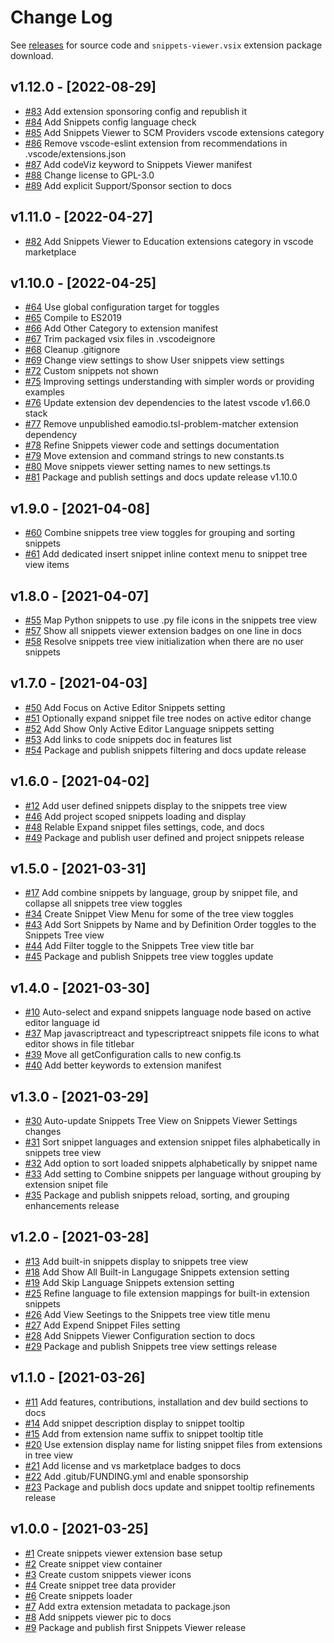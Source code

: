 # Change Log

See [releases](https://github.com/RandomFractals/vscode-snippets-viewer/releases) for source code and `snippets-viewer.vsix` extension package download.

## v1.12.0 - [2022-08-29]
- [#83](https://github.com/RandomFractals/vscode-snippets-viewer/issues/83)
Add extension sponsoring config and republish it
- [#84](https://github.com/RandomFractals/vscode-snippets-viewer/issues/84)
Add Snippets config language check
- [#85](https://github.com/RandomFractals/vscode-snippets-viewer/issues/85)
Add Snippets Viewer to SCM Providers vscode extensions category
- [#86](https://github.com/RandomFractals/vscode-snippets-viewer/issues/86)
Remove vscode-eslint extension from recommendations in .vscode/extensions.json
- [#87](https://github.com/RandomFractals/vscode-snippets-viewer/issues/87)
Add codeViz keyword to Snippets Viewer manifest
- [#88](https://github.com/RandomFractals/vscode-snippets-viewer/issues/88)
Change license to GPL-3.0
- [#89](https://github.com/RandomFractals/vscode-snippets-viewer/issues/89)
Add explicit Support/Sponsor section to docs

## v1.11.0 - [2022-04-27]
- [#82](https://github.com/RandomFractals/vscode-snippets-viewer/issues/82)
Add Snippets Viewer to Education extensions category in vscode marketplace

## v1.10.0 - [2022-04-25]
- [#64](https://github.com/RandomFractals/vscode-snippets-viewer/issues/64)
Use global configuration target for toggles
- [#65](https://github.com/RandomFractals/vscode-snippets-viewer/issues/65)
Compile to ES2019
- [#66](https://github.com/RandomFractals/vscode-snippets-viewer/issues/66)
Add Other Category to extension manifest
- [#67](https://github.com/RandomFractals/vscode-snippets-viewer/issues/67)
Trim packaged vsix files in .vscodeignore
- [#68](https://github.com/RandomFractals/vscode-snippets-viewer/issues/68)
Cleanup .gitignore
- [#69](https://github.com/RandomFractals/vscode-snippets-viewer/issues/69)
Change view settings to show User snippets view settings
- [#72](https://github.com/RandomFractals/vscode-snippets-viewer/issues/72)
Custom snippets not shown
- [#75](https://github.com/RandomFractals/vscode-snippets-viewer/issues/75)
Improving settings understanding with simpler words or providing examples
- [#76](https://github.com/RandomFractals/vscode-snippets-viewer/issues/76)
Update extension dev dependencies to the latest vscode v1.66.0 stack
- [#77](https://github.com/RandomFractals/vscode-snippets-viewer/issues/77)
Remove unpublished eamodio.tsl-problem-matcher extension dependency
- [#78](https://github.com/RandomFractals/vscode-snippets-viewer/issues/78)
Refine Snippets viewer code and settings documentation
- [#79](https://github.com/RandomFractals/vscode-snippets-viewer/issues/79)
Move extension and command strings to new constants.ts
- [#80](https://github.com/RandomFractals/vscode-snippets-viewer/issues/80)
Move snippets viewer setting names to new settings.ts
- [#81](https://github.com/RandomFractals/vscode-snippets-viewer/issues/81)
Package and publish settings and docs update release v1.10.0

## v1.9.0 - [2021-04-08]
- [#60](https://github.com/RandomFractals/vscode-snippets-viewer/issues/60)
Combine snippets tree view toggles for grouping and sorting snippets
- [#61](https://github.com/RandomFractals/vscode-snippets-viewer/issues/61)
Add dedicated insert snippet inline context menu to snippet tree view items

## v1.8.0 - [2021-04-07]
- [#55](https://github.com/RandomFractals/vscode-snippets-viewer/issues/55)
Map Python snippets to use .py file icons in the snippets tree view
- [#57](https://github.com/RandomFractals/vscode-snippets-viewer/issues/57)
Show all snippets viewer extension badges on one line in docs
- [#58](https://github.com/RandomFractals/vscode-snippets-viewer/issues/58)
Resolve snippets tree view initialization when there are no user snippets

## v1.7.0 - [2021-04-03]
- [#50](https://github.com/RandomFractals/vscode-snippets-viewer/issues/50)
Add Focus on Active Editor Snippets setting
- [#51](https://github.com/RandomFractals/vscode-snippets-viewer/issues/51)
Optionally expand snippet file tree nodes on active editor change
- [#52](https://github.com/RandomFractals/vscode-snippets-viewer/issues/52)
Add Show Only Active Editor Language snippets setting
- [#53](https://github.com/RandomFractals/vscode-snippets-viewer/issues/53)
Add links to code snippets doc in features list
- [#54](https://github.com/RandomFractals/vscode-snippets-viewer/issues/54)
Package and publish snippets filtering and docs update release


## v1.6.0 - [2021-04-02]
- [#12](https://github.com/RandomFractals/vscode-snippets-viewer/issues/12)
Add user defined snippets display to the snippets tree view
- [#46](https://github.com/RandomFractals/vscode-snippets-viewer/issues/46)
Add project scoped snippets loading and display
- [#48](https://github.com/RandomFractals/vscode-snippets-viewer/issues/48)
Relable Expand snippet files settings, code, and docs
- [#49](https://github.com/RandomFractals/vscode-snippets-viewer/issues/49)
Package and publish user defined and project snippets release

## v1.5.0 - [2021-03-31]
- [#17](https://github.com/RandomFractals/vscode-snippets-viewer/issues/17)
Add combine snippets by language, group by snippet file, and collapse all snippets tree view toggles
- [#34](https://github.com/RandomFractals/vscode-snippets-viewer/issues/34)
Create Snippet View Menu for some of the tree view toggles
- [#43](https://github.com/RandomFractals/vscode-snippets-viewer/issues/43)
Add Sort Snippets by Name and by Definition Order toggles to the Snippets Tree view
- [#44](https://github.com/RandomFractals/vscode-snippets-viewer/issues/44)
Add Filter toggle to the Snippets Tree view title bar
- [#45](https://github.com/RandomFractals/vscode-snippets-viewer/issues/45)
Package and publish Snippets tree view toggles update

## v1.4.0 - [2021-03-30]
- [#10](https://github.com/RandomFractals/vscode-snippets-viewer/issues/10)
Auto-select and expand snippets language node based on active editor language id
- [#37](https://github.com/RandomFractals/vscode-snippets-viewer/issues/37)
Map javascriptreact and typescriptreact snippets file icons to what editor shows in file titlebar
- [#39](https://github.com/RandomFractals/vscode-snippets-viewer/issues/39)
Move all getConfiguration calls to new config.ts
- [#40](https://github.com/RandomFractals/vscode-snippets-viewer/issues/40)
Add better keywords to extension manifest

## v1.3.0 - [2021-03-29]
- [#30](https://github.com/RandomFractals/vscode-snippets-viewer/issues/30)
Auto-update Snippets Tree View on Snippets Viewer Settings changes
- [#31](https://github.com/RandomFractals/vscode-snippets-viewer/issues/31)
Sort snippet languages and extension snippet files alphabetically in snippets tree view
- [#32](https://github.com/RandomFractals/vscode-snippets-viewer/issues/32)
Add option to sort loaded snippets alphabetically by snippet name
- [#33](https://github.com/RandomFractals/vscode-snippets-viewer/issues/33)
Add setting to Combine snippets per language without grouping by extension snipet file
- [#35](https://github.com/RandomFractals/vscode-snippets-viewer/issues/35)
Package and publish snippets reload, sorting, and grouping enhancements release

## v1.2.0 - [2021-03-28]
- [#13](https://github.com/RandomFractals/vscode-snippets-viewer/issues/13)
Add built-in snippets display to snippets tree view
- [#18](https://github.com/RandomFractals/vscode-snippets-viewer/issues/18)
Add Show All Built-in Langugage Snippets extension setting
- [#19](https://github.com/RandomFractals/vscode-snippets-viewer/issues/19)
Add Skip Language Snippets extension setting
- [#25](https://github.com/RandomFractals/vscode-snippets-viewer/issues/25)
Refine language to file extension mappings for built-in extension snippets
- [#26](https://github.com/RandomFractals/vscode-snippets-viewer/issues/26)
Add View Seetings to the Snippets tree view title menu
- [#27](https://github.com/RandomFractals/vscode-snippets-viewer/issues/27)
Add Expend Snippet Files setting
- [#28](https://github.com/RandomFractals/vscode-snippets-viewer/issues/28)
Add Snippets Viewer Configuration section to docs
- [#29](https://github.com/RandomFractals/vscode-snippets-viewer/issues/29)
Package and publish Snippets tree view settings release

## v1.1.0 - [2021-03-26]
- [#11](https://github.com/RandomFractals/vscode-snippets-viewer/issues/11)
Add features, contributions, installation and dev build sections to docs
- [#14](https://github.com/RandomFractals/vscode-snippets-viewer/issues/14)
Add snippet description display to snippet tooltip
- [#15](https://github.com/RandomFractals/vscode-snippets-viewer/issues/15)
Add from extension name suffix to snippet tooltip title
- [#20](https://github.com/RandomFractals/vscode-snippets-viewer/issues/20)
Use extension display name for listing snippet files from extensions in tree view
- [#21](https://github.com/RandomFractals/vscode-snippets-viewer/issues/21)
Add license and vs marketplace badges to docs
- [#22](https://github.com/RandomFractals/vscode-snippets-viewer/issues/22)
Add .gitub/FUNDING.yml and enable sponsorship
- [#23](https://github.com/RandomFractals/vscode-snippets-viewer/issues/23)
Package and publish docs update and snippet tooltip refinements release

## v1.0.0 - [2021-03-25]
- [#1](https://github.com/RandomFractals/vscode-snippets-viewer/issues/1)
Create snippets viewer extension base setup
- [#2](https://github.com/RandomFractals/vscode-snippets-viewer/issues/2)
Create snippet view container
- [#3](https://github.com/RandomFractals/vscode-snippets-viewer/issues/3)
Create custom snippets viewer icons
- [#4](https://github.com/RandomFractals/vscode-snippets-viewer/issues/4)
Create snippet tree data provider
- [#6](https://github.com/RandomFractals/vscode-snippets-viewer/issues/6)
Create snippets loader
- [#7](https://github.com/RandomFractals/vscode-snippets-viewer/issues/7)
Add extra extension metadata to package.json
- [#8](https://github.com/RandomFractals/vscode-snippets-viewer/issues/8)
Add snippets viewer pic to docs
- [#9](https://github.com/RandomFractals/vscode-snippets-viewer/issues/9)
Package and publish first Snippets Viewer release
